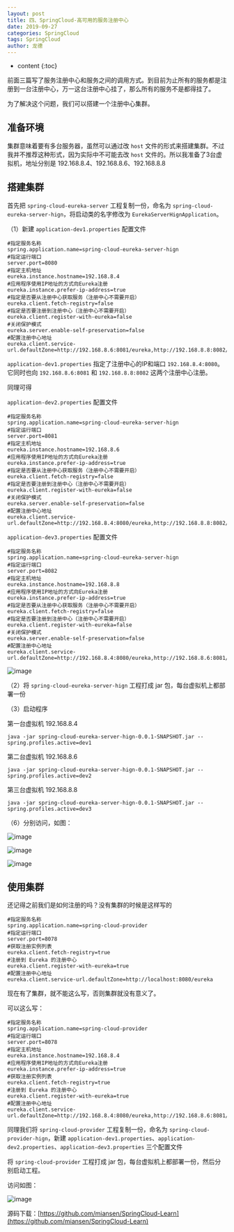 ```yaml
---
layout: post
title: 四、SpringCloud-高可用的服务注册中心
date: 2019-09-27
categories: SpringCloud
tags: SpringCloud
author: 龙德
---
```


* content
{:toc}

前面三篇写了服务注册中心和服务之间的调用方式。到目前为止所有的服务都是注册到一台注册中心，万一这台注册中心挂了，那么所有的服务不是都得挂了。

为了解决这个问题，我们可以搭建一个注册中心集群。

## 准备环境

集群意味着要有多台服务器，虽然可以通过改 `host` 文件的形式来搭建集群。不过我并不推荐这种形式，因为实际中不可能去改 `host` 文件的。所以我准备了3台虚拟机，地址分别是 192.168.8.4、192.168.8.6、192.168.8.8

## 搭建集群

首先把 `spring-cloud-eureka-server` 工程复制一份，命名为 `spring-cloud-eureka-server-hign`，将启动类的名字修改为 `EurekaServerHignApplication`。


（1）新建 `application-dev1.properties` 配置文件

```properties
#指定服务名称
spring.application.name=spring-cloud-eureka-server-hign
#指定运行端口
server.port=8080
#指定主机地址
eureka.instance.hostname=192.168.8.4
#应用程序使用IP地址的方式向Eureka注册
eureka.instance.prefer-ip-address=true
#指定是否要从注册中心获取服务（注册中心不需要开启）
eureka.client.fetch-registry=false
#指定是否要注册到注册中心（注册中心不需要开启）
eureka.client.register-with-eureka=false
#关闭保护模式
eureka.server.enable-self-preservation=false
#配置注册中心地址
eureka.client.service-url.defaultZone=http://192.168.8.6:8081/eureka,http://192.168.8.8:8082/eureka
```

`application-dev1.properties` 指定了注册中心的IP和端口 `192.168.8.4:8080`。它同时也向 `192.168.8.6:8081` 和 `192.168.8.8:8082` 这两个注册中心注册。

同理可得

`application-dev2.properties` 配置文件

```properties
#指定服务名称
spring.application.name=spring-cloud-eureka-server-hign
#指定运行端口
server.port=8081
#指定主机地址
eureka.instance.hostname=192.168.8.6
#应用程序使用IP地址的方式向Eureka注册
eureka.instance.prefer-ip-address=true
#指定是否要从注册中心获取服务（注册中心不需要开启）
eureka.client.fetch-registry=false
#指定是否要注册到注册中心（注册中心不需要开启）
eureka.client.register-with-eureka=false
#关闭保护模式
eureka.server.enable-self-preservation=false
#配置注册中心地址
eureka.client.service-url.defaultZone=http://192.168.8.4:8080/eureka,http://192.168.8.8:8082/eureka
```

`application-dev3.properties` 配置文件

```properties
#指定服务名称
spring.application.name=spring-cloud-eureka-server-hign
#指定运行端口
server.port=8082
#指定主机地址
eureka.instance.hostname=192.168.8.8
#应用程序使用IP地址的方式向Eureka注册
eureka.instance.prefer-ip-address=true
#指定是否要从注册中心获取服务（注册中心不需要开启）
eureka.client.fetch-registry=false
#指定是否要注册到注册中心（注册中心不需要开启）
eureka.client.register-with-eureka=false
#关闭保护模式
eureka.server.enable-self-preservation=false
#配置注册中心地址
eureka.client.service-url.defaultZone=http://192.168.8.4:8080/eureka,http://192.168.8.6:8081/eureka
```

![image](https://miansen.wang/assets/20190927105348.png)


（2）将 `spring-cloud-eureka-server-hign` 工程打成 jar 包，每台虚拟机上都部署一份

（3）启动程序

第一台虚拟机 192.168.8.4

```
java -jar spring-cloud-eureka-server-hign-0.0.1-SNAPSHOT.jar --spring.profiles.active=dev1
```

第二台虚拟机 192.168.8.6

```
java -jar spring-cloud-eureka-server-hign-0.0.1-SNAPSHOT.jar --spring.profiles.active=dev2
```

第三台虚拟机 192.168.8.8

```
java -jar spring-cloud-eureka-server-hign-0.0.1-SNAPSHOT.jar --spring.profiles.active=dev3
```


（6）分别访问，如图：

![image](https://miansen.wang/assets/20190928180750.jpg)

![image](https://miansen.wang/assets/20190928180913.jpg)

![image](https://miansen.wang/assets/20190928181016.jpg)

## 使用集群

还记得之前我们是如何注册的吗？没有集群的时候是这样写的

```properties
#指定服务名称
spring.application.name=spring-cloud-provider
#指定运行端口
server.port=8078
#获取注册实例列表
eureka.client.fetch-registry=true
#注册到 Eureka 的注册中心
eureka.client.register-with-eureka=true
#配置注册中心地址
eureka.client.service-url.defaultZone=http://localhost:8080/eureka
```

现在有了集群，就不能这么写，否则集群就没有意义了。

可以这么写：

```properties
#指定服务名称
spring.application.name=spring-cloud-provider
#指定运行端口
server.port=8078
#指定主机地址
eureka.instance.hostname=192.168.8.4
#应用程序使用IP地址的方式向Eureka注册
eureka.instance.prefer-ip-address=true
#获取注册实例列表
eureka.client.fetch-registry=true
#注册到 Eureka 的注册中心
eureka.client.register-with-eureka=true
#配置注册中心地址
eureka.client.service-url.defaultZone=http://192.168.8.4:8080/eureka,http://192.168.8.6:8081/eureka,http://192.168.8.8:8082/eureka
```

同理我们将 `spring-cloud-provider` 工程复制一份，命名为 `spring-cloud-provider-hign`，新建 `application-dev1.properties`、`application-dev2.properties`、`application-dev3.properties` 三个配置文件

将 `spring-cloud-provider` 工程打成 jar 包，每台虚拟机上都部署一份，然后分别启动工程。

访问如图：

![image](https://miansen.wang/assets/20190928191424.jpg)


源码下载：[https://github.com/miansen/SpringCloud-Learn](https://github.com/miansen/SpringCloud-Learn)